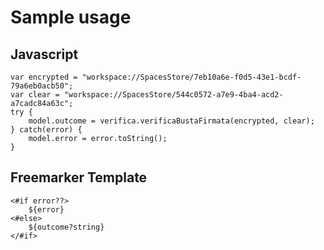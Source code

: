 # Sample usage #

## Javascript ##

	var encrypted = "workspace://SpacesStore/7eb10a6e-f0d5-43e1-bcdf-79a6eb0acb50";
	var clear = "workspace://SpacesStore/544c0572-a7e9-4ba4-acd2-a7cadc84a63c";
	try {
		model.outcome = verifica.verificaBustaFirmata(encrypted, clear);
	} catch(error) {
		model.error = error.toString();
	}

## Freemarker Template ##

	<#if error??>
		${error}
	<#else>
		${outcome?string}
	</#if>
